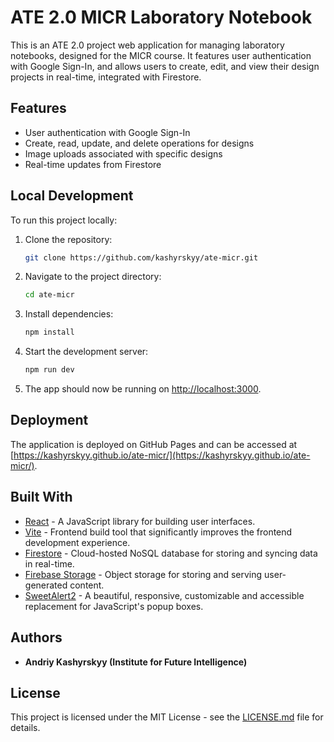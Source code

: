 # ATE 2.0 MICR Laboratory Notebook

This is an ATE 2.0 project web application for managing laboratory notebooks, designed for the MICR course. It features user authentication with Google Sign-In, and allows users to create, edit, and view their design projects in real-time, integrated with Firestore.

## Features

- User authentication with Google Sign-In
- Create, read, update, and delete operations for designs
- Image uploads associated with specific designs
- Real-time updates from Firestore

## Local Development

To run this project locally:

1. Clone the repository:
   ```bash
   git clone https://github.com/kashyrskyy/ate-micr.git
   ```
2. Navigate to the project directory:
    ```bash
    cd ate-micr
    ```
3. Install dependencies:
    ```bash
    npm install
    ```
4. Start the development server:
    ```bash
    npm run dev
    ```
5. The app should now be running on [http://localhost:3000](http://localhost:3000).

## Deployment

The application is deployed on GitHub Pages and can be accessed at [https://kashyrskyy.github.io/ate-micr/](https://kashyrskyy.github.io/ate-micr/).

## Built With

- [React](https://reactjs.org/) - A JavaScript library for building user interfaces.
- [Vite](https://vitejs.dev/) - Frontend build tool that significantly improves the frontend development experience.
- [Firestore](https://firebase.google.com/docs/firestore) - Cloud-hosted NoSQL database for storing and syncing data in real-time.
- [Firebase Storage](https://firebase.google.com/docs/storage) - Object storage for storing and serving user-generated content.
- [SweetAlert2](https://sweetalert2.github.io/) - A beautiful, responsive, customizable and accessible replacement for JavaScript's popup boxes.

## Authors

- **Andriy Kashyrskyy (Institute for Future Intelligence)** 

## License

This project is licensed under the MIT License - see the [LICENSE.md](LICENSE.md) file for details.
